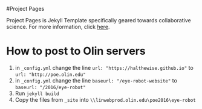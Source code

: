 #Project Pages

Project Pages is Jekyll Template specifically geared towards collaborative science. For more information, click [here](https://github.com/projectpages/project-pages/wiki/).


# How to post to Olin servers
1. in `_config.yml` change the line `url: "https://halthewise.github.io"` to `url: "http://poe.olin.edu"`
1. in `_config.yml` change the line `baseurl: "/eye-robot-website"` to `baseurl: "/2016/eye-robot"`
1. Run `jekyll build`
1. Copy the files from `_site` into `\\linwebprod.olin.edu\poe2016\eye-robot`